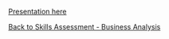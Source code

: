 [Presentation here](https://docs.google.com/presentation/d/1Dhobj0lk4vzmtXTyFz2FvYGVzBW5tdXcs9j5YvbGAV4/edit?usp=sharing)


[Back to Skills Assessment - Business Analysis](https://github.com/jonnyblevins/TWCSkillsAssessment/blob/main/README.md)
